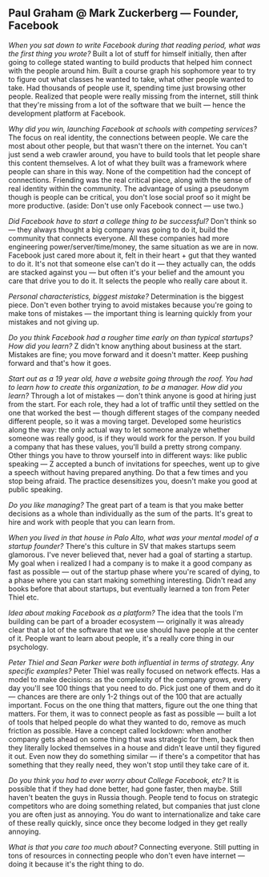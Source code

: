 ## Paul Graham @ Mark Zuckerberg — Founder, Facebook

_When you sat down to write Facebook during that reading period, what was the first thing you wrote?_
Built a lot of stuff for himself initially, then after going to college stated wanting to build products that helped him connect with the people around him. Built a course graph his sophomore year to try to figure out what classes he wanted to take, what other people wanted to take. Had thousands of people use it, spending time just browsing other people. Realized that people were really missing from the internet, still think that they're missing from a lot of the software that we built — hence the development platform at Facebook.

_Why did you win, launching Facebook at schools with competing services?_
The focus on real identity, the connections between people. We care the most about other people, but that wasn't there on the internet. You can't just send a web crawler around, you have to build tools that let people share this content themselves. A lot of what they built was a framework where people can share in this way. None of the competition had the concept of connections. Friending was the real critical piece, along with the sense of real identity within the community. The advantage of using a pseudonym though is people can be critical, you don't lose social proof so it might be more productive. (aside: Don't use only Facebook connect — use two.)

_Did Facebook have to start a college thing to be successful?_
Don't think so — they always thought a big company was going to do it, build the community that connects everyone. All these companies had more engineering power/server/time/money, the same situation as we are in now. Facebook just cared more about it, felt in their heart + gut that they wanted to do it. It's not that someone else can't do it — they actually can, the odds are stacked against you — but often it's your belief and the amount you care that drive you to do it. It selects the people who really care about it.

_Personal characteristics, biggest mistake?_
Determination is the biggest piece. Don't even bother trying to avoid mistakes because you're going to make tons of mistakes — the important thing is learning quickly from your mistakes and not giving up.

_Do you think Facebook had a rougher time early on than typical startups? How did you learn?_
Z didn't know anything about business at the start. Mistakes are fine; you move forward and it doesn't matter. Keep pushing forward and that's how it goes.

_Start out as a 19 year old, have a website going through the roof. You had to learn how to create this organization, to be a manager. How did you learn?_
Through a lot of mistakes — don't think anyone is good at hiring just from the start. For each role, they had a lot of traffic until they settled on the one that worked the best — though different stages of the company needed different people, so it was a moving target. Developed some heuristics along the way: the only actual way to let someone analyze whether someone was really good, is if they would work for the person. If you build a company that has these values, you'll build a pretty strong company. Other things you have to throw yourself into in different ways: like public speaking — Z accepted a bunch of invitations for speeches, went up to give a speech without having prepared anything. Do that a few times and you stop being afraid. The practice desensitizes you, doesn't make you good at public speaking.

_Do you like managing?_
The great part of a team is that you make better decisions as a whole than individually as the sum of the parts. It's great to hire and work with people that you can learn from.

_When you lived in that house in Palo Alto, what was your mental model of a startup founder?_
There's this culture in SV that makes startups seem glamorous. I've never believed that, never had a goal of starting a startup. My goal when i realized I had a company is to make it a good company as fast as possible — out of the startup phase where you're scared of dying, to a phase where you can start making something interesting. Didn't read any books before that about startups, but eventually learned a ton from Peter Thiel etc.

_Idea about making Facebook as a platform?_
The idea that the tools I'm building can be part of a broader ecosystem — originally it was already clear that a lot of the software that we use should have people at the center of it. People want to learn about people, it's a really core thing in our psychology.

_Peter Thiel and Sean Parker were both influential in terms of strategy. Any specific examples?_
Peter Thiel was really focused on network effects. Has a model to make decisions: as the complexity of the company grows, every day you'll see 100 things that you need to do. Pick just one of them and do it — chances are there are only 1-2 things out of the 100 that are actually important. Focus on the one thing that matters, figure out the one thing that matters. For them, it was to connect people as fast as possible — built a lot of tools that helped people do what they wanted to do, remove as much friction as possible.
Have a concept called lockdown: when another company gets ahead on some thing that was strategic for them, back then they literally locked themselves in a house and didn't leave until they figured it out. Even now they do something similar — if there's a competitor that has something that they really need, they won't stop until they take care of it.

_Do you think you had to ever worry about College Facebook, etc?_
It is possible that if they had done better, had gone faster, then maybe. Still haven't beaten the guys in Russia though.
People tend to focus on strategic competitors who are doing something related, but companies that just clone you are often just as annoying. You do want to internationalize and take care of these really quickly, since once they become lodged in they get really annoying.

_What is that you care too much about?_
Connecting everyone. Still putting in tons of resources in connecting people who don't even have internet — doing it because it's the right thing to do.